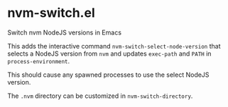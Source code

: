 # nvm-switch.el
Switch nvm NodeJS versions in Emacs

This adds the interactive command `nvm-switch-select-node-version`
that selects a NodeJS version from `nvm` and updates `exec-path` and `PATH` in
`process-environment`.

This should cause any spawned processes to use the select NodeJS version.

The `.nvm` directory can be customized in `nvm-switch-directory`.
